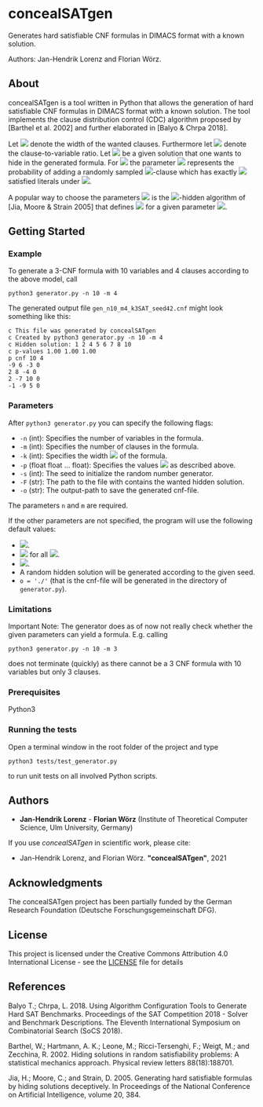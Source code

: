 # concealSATgen
Generates hard satisfiable CNF formulas in DIMACS format with a known solution.

Authors: Jan-Hendrik Lorenz and Florian Wörz.

## About

concealSATgen is a tool written in Python that allows the generation of hard satisfiable CNF formulas in DIMACS format with a known solution.
The tool implements the clause distribution control (CDC) algorithm proposed by [Barthel et al. 2002] and further elaborated in [Balyo & Chrpa 2018].

Let <img src="https://render.githubusercontent.com/render/math?math=k"> denote the width of the wanted clauses. Furthermore let <img src="https://render.githubusercontent.com/render/math?math=r"> denote the clause-to-variable ratio.
Let <img src="https://render.githubusercontent.com/render/math?math=\alpha"> be a given solution that one wants to hide in the generated formula.
For <img src="https://render.githubusercontent.com/render/math?math=i=1,\dots,k"> the parameter <img src="https://render.githubusercontent.com/render/math?math=0<p_i<1"> represents the probability of adding a randomly sampled <img src="https://render.githubusercontent.com/render/math?math=k">-clause which has exactly <img src="https://render.githubusercontent.com/render/math?math=i"> satisfied literals under <img src="https://render.githubusercontent.com/render/math?math=\alpha">.

A popular way to choose the parameters <img src="https://render.githubusercontent.com/render/math?math=p_i"> is the <img src="https://render.githubusercontent.com/render/math?math=q">-hidden algorithm of [Jia, Moore & Strain 2005] that defines <img src="https://render.githubusercontent.com/render/math?math=p_i=q^{i}"> for a given parameter <img src="https://render.githubusercontent.com/render/math?math=q">.

## Getting Started

### Example

To generate a 3-CNF formula with 10 variables and 4 clauses according to the above model, call
```
python3 generator.py -n 10 -m 4
```

The generated output file `gen_n10_m4_k3SAT_seed42.cnf` might look something like this:
```
c This file was generated by concealSATgen
c Created by python3 generator.py -n 10 -m 4
c Hidden solution: 1 2 4 5 6 7 8 10
c p-values 1.00 1.00 1.00
p cnf 10 4
-9 6 -3 0
2 8 -4 0
2 -7 10 0
-1 -9 5 0
```

### Parameters

After `python3 generator.py` you can specify the following flags:
* `-n` (int): Specifies the number of variables in the formula.
* `-m` (int): Specifies the number of clauses in the formula.
* `-k` (int): Specifies the width <img src="https://render.githubusercontent.com/render/math?math=k"> of the formula.
* `-p` (float float ... float): Specifies the values <img src="https://render.githubusercontent.com/render/math?math=p_1,\dots,p_k"> as described above.
* `-s` (int): The seed to initialize the random number generator.
* `-F` (str): The path to the file with contains the wanted hidden solution.
* `-o` (str): The output-path to save the generated cnf-file.

The parameters `n` and `m` are required.

If the other parameters are not specified, the program will use the following default values:
* <img src="https://render.githubusercontent.com/render/math?math=k=3">.
* <img src="https://render.githubusercontent.com/render/math?math=p_i=1.0"> for all <img src="https://render.githubusercontent.com/render/math?math=i=1,\dots,k">.
* <img src="https://render.githubusercontent.com/render/math?math=s=42">.
* A random hidden solution will be generated according to the given seed.
* `o = './'` (that is the cnf-file will be generated in the directory of `generator.py`).

### Limitations

Important Note: The generator does as of now not really check whether the given parameters can yield a formula. E.g. calling
```
python3 generator.py -n 10 -m 3
```
does not terminate (quickly) as there cannot be a 3 CNF formula with 10 variables but only 3 clauses.

### Prerequisites

Python3

### Running the tests

Open a terminal window in the root folder of the project and type
```
python3 tests/test_generator.py
```
to run unit tests on all involved Python scripts.

## Authors

* **Jan-Hendrik Lorenz** - **Florian Wörz** (Institute of Theoretical Computer Science, Ulm University, Germany)

If you use _concealSATgen_ in scientific work, please cite:

* Jan-Hendrik Lorenz, and Florian Wörz. **"concealSATgen"**, 2021

## Acknowledgments

The concealSATgen project has been partially funded by the German Research Foundation (Deutsche Forschungsgemeinschaft DFG).

## License

This project is licensed under the Creative Commons Attribution 4.0 International License - see the [LICENSE](LICENSE) file for details

## References

Balyo T.; Chrpa, L. 2018.
Using Algorithm Configuration Tools to Generate Hard SAT Benchmarks.
Proceedings of the SAT Competition 2018 - Solver and Benchmark Descriptions.
The Eleventh International Symposium on Combinatorial Search (SoCS 2018).

Barthel, W.; Hartmann, A. K.; Leone, M.; Ricci-Tersenghi, F.; Weigt, M.; and Zecchina, R. 2002.
Hiding solutions in random satisfiability problems: A statistical mechanics approach.
Physical review letters 88(18):188701.

Jia, H.; Moore, C.; and Strain, D. 2005. 
Generating hard satisfiable formulas by hiding solutions deceptively.
In Proceedings of the National Conference on Artificial Intelligence, volume 20, 384.


